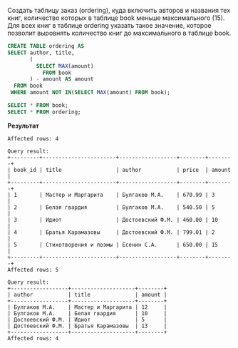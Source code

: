Создать таблицу заказ (ordering), куда включить авторов и названия тех книг, количество которых в таблице book меньше максимального (15). Для всех книг в таблице ordering указать такое значение, которое позволит выровнять количество книг до максимального в таблице book.

```SQL
CREATE TABLE ordering AS
SELECT author, title,
       (
         SELECT MAX(amount)
           FROM book
       ) - amount AS amount
  FROM book
 WHERE amount NOT IN(SELECT MAX(amount) FROM book);

SELECT * FROM book;
SELECT * FROM ordering;
```

**Результат**
```
Affected rows: 4

Query result:
+---------+-----------------------+------------------+--------+--------+
| book_id | title                 | author           | price  | amount |
+---------+-----------------------+------------------+--------+--------+
| 1       | Мастер и Маргарита    | Булгаков М.А.    | 670.99 | 3      |
| 2       | Белая гвардия         | Булгаков М.А.    | 540.50 | 5      |
| 3       | Идиот                 | Достоевский Ф.М. | 460.00 | 10     |
| 4       | Братья Карамазовы     | Достоевский Ф.М. | 799.01 | 2      |
| 5       | Стихотворения и поэмы | Есенин С.А.      | 650.00 | 15     |
+---------+-----------------------+------------------+--------+--------+
Affected rows: 5

Query result:
+------------------+--------------------+--------+
| author           | title              | amount |
+------------------+--------------------+--------+
| Булгаков М.А.    | Мастер и Маргарита | 12     |
| Булгаков М.А.    | Белая гвардия      | 10     |
| Достоевский Ф.М. | Идиот              | 5      |
| Достоевский Ф.М. | Братья Карамазовы  | 13     |
+------------------+--------------------+--------+
Affected rows: 4
```
